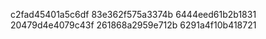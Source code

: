 c2fad45401a5c6df
83e362f575a3374b
6444eed61b2b1831
20479d4e4079c43f
261868a2959e712b
6291a4f10b418721
